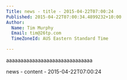 ```yaml
---
Title: news - title - 2015-04-22T07:00:24
Published: 2015-04-22T07:00:34.4899232+10:00
Author:
  Name: Tim Murphy
  Email: tim@26tp.com
  TimeZoneId: AUS Eastern Standard Time

---
```

aaaaaaaaaaaaaaaaaaaaaaaaaaaaaa

news - content - 2015-04-22T07:00:24